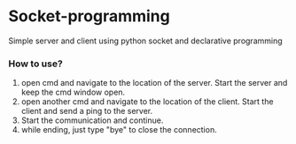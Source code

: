 # Socket-programming
Simple server and client using python socket and declarative programming


### How to use?

<ol>
<li>open cmd and navigate to the location of the server. Start the server and keep the cmd window open.</li>
<li>open another cmd and navigate to the location of the client. Start the client and send a ping to the server.</li>
<li>Start the communication and continue.</li>
<li>while ending, just type "bye" to close the connection.</li>
</ol>
